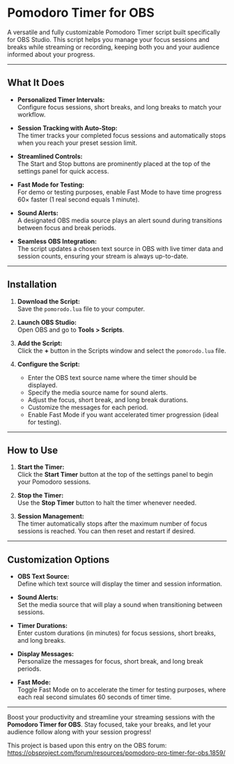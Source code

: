 # Pomodoro Timer for OBS

A versatile and fully customizable Pomodoro Timer script built specifically for OBS Studio. This script helps you manage your focus sessions and breaks while streaming or recording, keeping both you and your audience informed about your progress.

---

## What It Does

- **Personalized Timer Intervals:**  
  Configure focus sessions, short breaks, and long breaks to match your workflow.

- **Session Tracking with Auto-Stop:**  
  The timer tracks your completed focus sessions and automatically stops when you reach your preset session limit.

- **Streamlined Controls:**  
  The Start and Stop buttons are prominently placed at the top of the settings panel for quick access.

- **Fast Mode for Testing:**  
  For demo or testing purposes, enable Fast Mode to have time progress 60× faster (1 real second equals 1 minute).

- **Sound Alerts:**  
  A designated OBS media source plays an alert sound during transitions between focus and break periods.

- **Seamless OBS Integration:**  
  The script updates a chosen text source in OBS with live timer data and session counts, ensuring your stream is always up-to-date.

---

## Installation

1. **Download the Script:**  
   Save the `pomorodo.lua` file to your computer.

2. **Launch OBS Studio:**  
   Open OBS and go to **Tools > Scripts**.

3. **Add the Script:**  
   Click the **+** button in the Scripts window and select the `pomorodo.lua` file.

4. **Configure the Script:**  
   - Enter the OBS text source name where the timer should be displayed.
   - Specify the media source name for sound alerts.
   - Adjust the focus, short break, and long break durations.
   - Customize the messages for each period.
   - Enable Fast Mode if you want accelerated timer progression (ideal for testing).

---

## How to Use

1. **Start the Timer:**  
   Click the **Start Timer** button at the top of the settings panel to begin your Pomodoro sessions.

2. **Stop the Timer:**  
   Use the **Stop Timer** button to halt the timer whenever needed.

3. **Session Management:**  
   The timer automatically stops after the maximum number of focus sessions is reached. You can then reset and restart if desired.

---

## Customization Options

- **OBS Text Source:**  
  Define which text source will display the timer and session information.

- **Sound Alerts:**  
  Set the media source that will play a sound when transitioning between sessions.

- **Timer Durations:**  
  Enter custom durations (in minutes) for focus sessions, short breaks, and long breaks.

- **Display Messages:**  
  Personalize the messages for focus, short break, and long break periods.

- **Fast Mode:**  
  Toggle Fast Mode on to accelerate the timer for testing purposes, where each real second simulates 60 seconds of timer time.

---

Boost your productivity and streamline your streaming sessions with the **Pomodoro Timer for OBS**. Stay focused, take your breaks, and let your audience follow along with your session progress!

This project is based upon this entry on the OBS forum:
https://obsproject.com/forum/resources/pomodoro-pro-timer-for-obs.1859/
